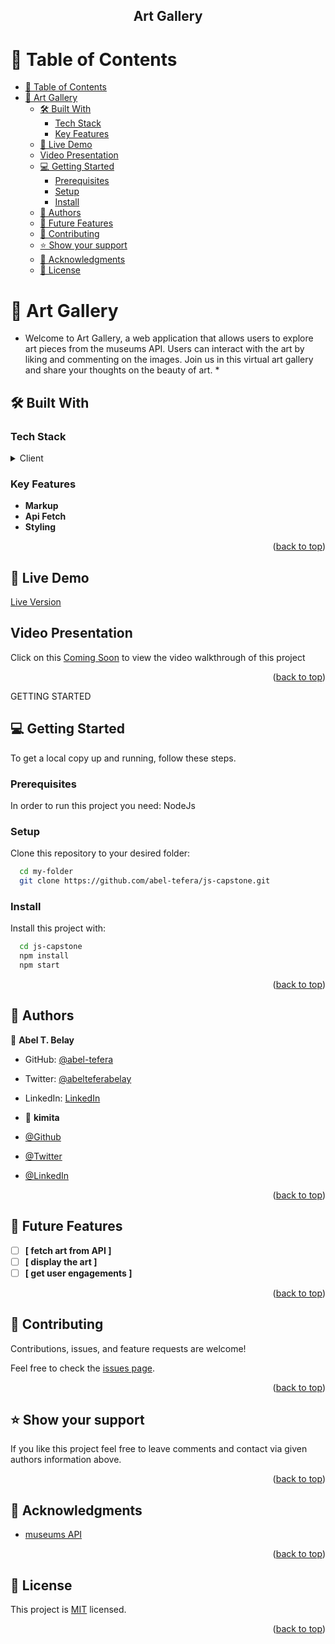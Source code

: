 <div align="center">
 
  <h2><b>Art Gallery</b></h2>

</div>

<!-- TABLE OF CONTENTS -->

# 📗 Table of Contents

- [📗 Table of Contents](#-table-of-contents)
- [📖 Art Gallery](#-art-gallery)
  - [🛠 Built With ](#-built-with-)
    - [Tech Stack ](#tech-stack-)
    - [Key Features ](#key-features-)
  - [🚀 Live Demo](#-live-demo)
  - [Video Presentation](#video-presentation)
  - [💻 Getting Started ](#-getting-started-)
    - [Prerequisites](#prerequisites)
    - [Setup](#setup)
    - [Install](#install)
  - [👥 Authors ](#-authors-)
  - [🔭 Future Features ](#-future-features-)
  - [🤝 Contributing ](#-contributing-)
  - [⭐️ Show your support ](#️-show-your-support-)
  - [🙏 Acknowledgments ](#-acknowledgments-)
  - [📝 License ](#-license-)

<!-- PROJECT DESCRIPTION -->

# 📖 Art Gallery<a name="about-project"></a>

- Welcome to Art Gallery, a web application that allows users to explore art pieces from the museums API. Users can interact with the art by liking and commenting on the images. Join us in this virtual art gallery and share your thoughts on the beauty of art. \*

## 🛠 Built With <a name="built-with"></a>

### Tech Stack <a name="tech-stack"></a>

<details>
  <summary>Client</summary>
  <ul>
    <li>Html</li>
    <li>Tailwindcss </li>
    <li>Javascript </li>
    <li> Webpack </li>
  </ul>
</details>

<!-- Features -->

### Key Features <a name="key-features"></a>

- **Markup**
- **Api Fetch**
- **Styling**
<!-- - **[key_feature_3]** -->

<p align="right">(<a href="#readme-top">back to top</a>)</p>

<!-- LIVE DEMO -->

## 🚀 Live Demo

[Live Version](https://abel-tefera.github.io/js-capstone/public/)

## Video Presentation <a name="video-presentation"></a>

Click on this [Coming Soon](#) to view the video walkthrough of this project

<p align="right">(<a href="#readme-top">back to top</a>)</p>

GETTING STARTED

## 💻 Getting Started <a name="getting-started"></a>

To get a local copy up and running, follow these steps.

### Prerequisites

In order to run this project you need: NodeJs

### Setup

Clone this repository to your desired folder:

```sh
  cd my-folder
  git clone https://github.com/abel-tefera/js-capstone.git
```

### Install

Install this project with:

```sh
  cd js-capstone
  npm install
  npm start
```

<p align="right">(<a href="#readme-top">back to top</a>)</p>

<!-- AUTHORS -->

## 👥 Authors <a name="authors"></a>

👤 **Abel T. Belay**

- GitHub: [@abel-tefera](https://github.com/abel-tefera)
- Twitter: [@abelteferabelay](https://twitter.com/abelteferabelay)
- LinkedIn: [LinkedIn](https://linkedin.com/in/abel-tefera-b1b625153)
- 👤 **kimita**

- [@Github](https://github.com/kimitawanjohi)
- [@Twitter](https://twitter.com/kimitaw)
- [@LinkedIn](https://linkedin.com/in/kimitawanjohi)

<p align="right">(<a href="#readme-top">back to top</a>)</p>

## 🔭 Future Features <a name="future-features"></a>

- [ ] **[ fetch art from API ]**
- [ ] **[ display the art ]**
- [ ] **[ get user engagements ]**

<p align="right">(<a href="#readme-top">back to top</a>)</p>

## 🤝 Contributing <a name="contributing"></a>

Contributions, issues, and feature requests are welcome!

Feel free to check the [issues page](../../issues/).

<p align="right">(<a href="#readme-top">back to top</a>)</p>

## ⭐️ Show your support <a name="support"></a>

If you like this project feel free to leave comments and contact via given authors information above.

<p align="right">(<a href="#readme-top">back to top</a>)</p>

## 🙏 Acknowledgments <a name="acknowledgements"></a>

- [museums API](https://www.rijksmuseum.nl/en/api)

<p align="right">(<a href="#readme-top">back to top</a>)</p>

## 📝 License <a name="license"></a>

This project is [MIT](./LICENSE) licensed.

<p align="right">(<a href="#readme-top">back to top</a>)</p>
